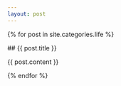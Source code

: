 ```yaml
---
layout: post
---
```


{% for post in site.categories.life %}

<div class="container">
## {{ post.title }}

<div class="content">

{{ post.content }}

</div>

</div>

{% endfor %}
